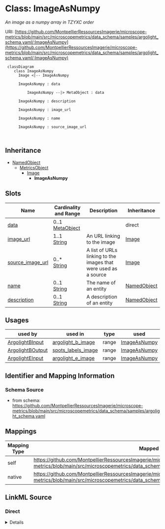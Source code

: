 # Class: ImageAsNumpy


_An image as a numpy array in TZYXC order_





URI: [https://github.com/MontpellierRessourcesImagerie/microscope-metrics/blob/main/src/microscopemetrics/data_schema/samples/argolight_schema.yaml/:ImageAsNumpy](https://github.com/MontpellierRessourcesImagerie/microscope-metrics/blob/main/src/microscopemetrics/data_schema/samples/argolight_schema.yaml/:ImageAsNumpy)




```mermaid
 classDiagram
    class ImageAsNumpy
      Image <|-- ImageAsNumpy
      
      ImageAsNumpy : data
        
          ImageAsNumpy --|> MetaObject : data
        
      ImageAsNumpy : description
        
      ImageAsNumpy : image_url
        
      ImageAsNumpy : name
        
      ImageAsNumpy : source_image_url
        
      
```





## Inheritance
* [NamedObject](NamedObject.md)
    * [MetricsObject](MetricsObject.md)
        * [Image](Image.md)
            * **ImageAsNumpy**



## Slots

| Name | Cardinality and Range | Description | Inheritance |
| ---  | --- | --- | --- |
| [data](data.md) | 0..1 <br/> [MetaObject](MetaObject.md) |  | direct |
| [image_url](image_url.md) | 1..1 <br/> [String](String.md) | An URL linking to the image | [Image](Image.md) |
| [source_image_url](source_image_url.md) | 0..* <br/> [String](String.md) | A list of URLs linking to the images that were used as a source | [Image](Image.md) |
| [name](name.md) | 0..1 <br/> [String](String.md) | The name of an entity | [NamedObject](NamedObject.md) |
| [description](description.md) | 0..1 <br/> [String](String.md) | A description of an entity | [NamedObject](NamedObject.md) |





## Usages

| used by | used in | type | used |
| ---  | --- | --- | --- |
| [ArgolightBInput](ArgolightBInput.md) | [argolight_b_image](argolight_b_image.md) | range | [ImageAsNumpy](ImageAsNumpy.md) |
| [ArgolightBOutput](ArgolightBOutput.md) | [spots_labels_image](spots_labels_image.md) | range | [ImageAsNumpy](ImageAsNumpy.md) |
| [ArgolightEInput](ArgolightEInput.md) | [argolight_e_image](argolight_e_image.md) | range | [ImageAsNumpy](ImageAsNumpy.md) |






## Identifier and Mapping Information







### Schema Source


* from schema: https://github.com/MontpellierRessourcesImagerie/microscope-metrics/blob/main/src/microscopemetrics/data_schema/samples/argolight_schema.yaml





## Mappings

| Mapping Type | Mapped Value |
| ---  | ---  |
| self | https://github.com/MontpellierRessourcesImagerie/microscope-metrics/blob/main/src/microscopemetrics/data_schema/samples/argolight_schema.yaml/:ImageAsNumpy |
| native | https://github.com/MontpellierRessourcesImagerie/microscope-metrics/blob/main/src/microscopemetrics/data_schema/samples/argolight_schema.yaml/:ImageAsNumpy |





## LinkML Source

<!-- TODO: investigate https://stackoverflow.com/questions/37606292/how-to-create-tabbed-code-blocks-in-mkdocs-or-sphinx -->

### Direct

<details>
```yaml
name: ImageAsNumpy
description: An image as a numpy array in TZYXC order
from_schema: https://github.com/MontpellierRessourcesImagerie/microscope-metrics/blob/main/src/microscopemetrics/data_schema/samples/argolight_schema.yaml
is_a: Image
attributes:
  data:
    name: data
    from_schema: https://github.com/MontpellierRessourcesImagerie/microscope-metrics/blob/main/src/microscopemetrics/data_schema/core_schema.yaml
    rank: 1000
    range: MetaObject

```
</details>

### Induced

<details>
```yaml
name: ImageAsNumpy
description: An image as a numpy array in TZYXC order
from_schema: https://github.com/MontpellierRessourcesImagerie/microscope-metrics/blob/main/src/microscopemetrics/data_schema/samples/argolight_schema.yaml
is_a: Image
attributes:
  data:
    name: data
    from_schema: https://github.com/MontpellierRessourcesImagerie/microscope-metrics/blob/main/src/microscopemetrics/data_schema/core_schema.yaml
    rank: 1000
    alias: data
    owner: ImageAsNumpy
    domain_of:
    - ImageAsNumpy
    - ImageMask
    - Image2D
    - Image5D
    range: MetaObject
  image_url:
    name: image_url
    description: An URL linking to the image
    from_schema: https://github.com/MontpellierRessourcesImagerie/microscope-metrics/blob/main/src/microscopemetrics/data_schema/samples/argolight_schema.yaml
    rank: 1000
    multivalued: false
    identifier: true
    alias: image_url
    owner: ImageAsNumpy
    domain_of:
    - Image
    range: string
    required: true
  source_image_url:
    name: source_image_url
    description: A list of URLs linking to the images that were used as a source
    from_schema: https://github.com/MontpellierRessourcesImagerie/microscope-metrics/blob/main/src/microscopemetrics/data_schema/samples/argolight_schema.yaml
    rank: 1000
    multivalued: true
    alias: source_image_url
    owner: ImageAsNumpy
    domain_of:
    - Image
    range: string
    required: false
  name:
    name: name
    description: The name of an entity
    from_schema: https://github.com/MontpellierRessourcesImagerie/microscope-metrics/blob/main/src/microscopemetrics/data_schema/samples/argolight_schema.yaml
    rank: 1000
    multivalued: false
    alias: name
    owner: ImageAsNumpy
    domain_of:
    - NamedObject
    - Experimenter
    - Column
    range: string
    required: false
  description:
    name: description
    description: A description of an entity
    from_schema: https://github.com/MontpellierRessourcesImagerie/microscope-metrics/blob/main/src/microscopemetrics/data_schema/samples/argolight_schema.yaml
    rank: 1000
    multivalued: false
    alias: description
    owner: ImageAsNumpy
    domain_of:
    - NamedObject
    - ROI
    - Tag
    range: string

```
</details>